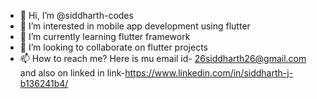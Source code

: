 - 👋 Hi, I’m @siddharth-codes
- 👀 I’m interested in mobile app development using flutter
- 🌱 I’m currently learning flutter framework
- 💞️ I’m looking to collaborate on flutter projects
- 📫 How to reach me? Here is mu email id- 26siddharth26@gmail.com  and also on linked in link-https://www.linkedin.com/in/siddharth-j-b136241b4/


<!---
siddharth-codes/siddharth-codes is a ✨ special ✨ repository because its `README.md` (this file) appears on your GitHub profile.
You can click the Preview link to take a look at your changes.
--->

